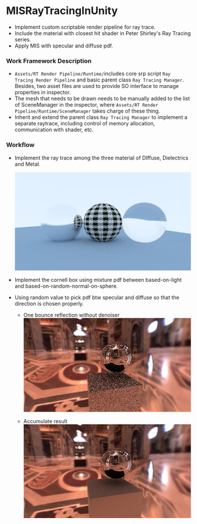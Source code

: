 # MISRayTracingInUnity
 * Implement custom scriptable render pipeline for ray trace.
 * Include the material with closest hit shader in Peter Shirley's Ray Tracing series.
 * Apply MIS with specular and diffuse pdf.

### Work Framework Description
 * `Assets/RT Render Pipeline/Runtime/`includes core srp script `Ray Tracing Render Pipeline` and basic parent class `Ray Tracing Manager`.  Besides, two asset files are used to provide SO interface to manage properties in inspector. 
 * The mesh that needs to be drawn needs to be manually added to the list of SceneManager in the inspector, where `Assets/RT Render Pipeline/Runtime/SceneManager` takes charge of these thing.
 * Inherit and extend the parent class `Ray Tracing Manager` to implement a separate raytrace, including control of memory allocation, communication with shader, etc.

### Workflow 
 * Implement the ray trace among the three material of DIffuse, Dielectrics and Metal.
  
    ![image](https://github.com/qkyo/MISRayTracingInUnity/blob/main/RenderResultSet/Different%20Material.png)
    
 * Implement the cornell box using mixture pdf between based-on-light and based-on-random-normal-on-sphere.

 * Using random value to pick pdf btw specular and diffuse so that the direction is chosen properly.
    * One bounce reflection without denoiser
    ![image](https://github.com/qkyo/MISRayTracingInUnity/blob/main/RenderResultSet/MIS.png)
    
    * Accumulate result
    ![image](https://github.com/qkyo/MISRayTracingInUnity/blob/main/RenderResultSet/MIS%20with%20accumulate%20frame.png)
